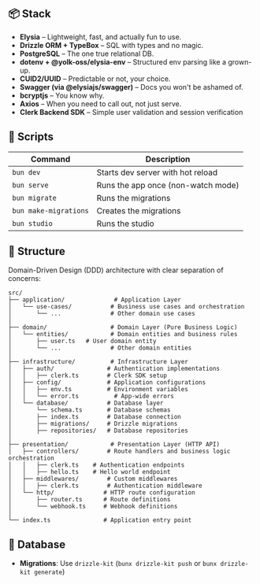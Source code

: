 ## 📦 Stack

* **Elysia** – Lightweight, fast, and actually fun to use.
* **Drizzle ORM + TypeBox** – SQL with types and no magic.
* **PostgreSQL** – The one true relational DB.
* **dotenv + @yolk-oss/elysia-env** – Structured env parsing like a grown-up.
* **CUID2/UUID** – Predictable or not, your choice.
* **Swagger (via @elysiajs/swagger)** – Docs you won't be ashamed of.
* **bcryptjs** – You know why.
* **Axios** – When you need to call out, not just serve.
* **Clerk Backend SDK** – Simple user validation and session verification

## 🚀 Scripts

| Command        | Description                             |
| -------------- | --------------------------------------- |
| `bun dev`   | Starts dev server with hot reload       |
| `bun serve` | Runs the app once (non-watch mode)      |
| `bun migrate` | Runs the migrations      |
| `bun make-migrations` | Creates the migrations
| `bun studio`| Runs the studio      |

## 📂 Structure

Domain-Driven Design (DDD) architecture with clear separation of concerns:

```
src/
├── application/              # Application Layer
│   └── use-cases/           # Business use cases and orchestration
│       └── ...              # Other domain use cases
│
├── domain/                  # Domain Layer (Pure Business Logic)
│   └── entities/            # Domain entities and business rules
│       ├── user.ts   # User domain entity
│       └── ...              # Other domain entities
│
├── infrastructure/          # Infrastructure Layer
│   ├── auth/               # Authentication implementations
│   │   ├── clerk.ts        # Clerk SDK setup
│   ├── config/             # Application configurations
│   │   ├── env.ts          # Environment variables
│   │   └── error.ts          # App-wide errors
│   └── database/           # Database layer
│       └── schema.ts       # Database schemas
│       ├── index.ts        # Database connection
│       ├── migrations/     # Drizzle migrations
│       ├── repositories/   # Database repositories
│
├── presentation/            # Presentation Layer (HTTP API)
│   ├── controllers/        # Route handlers and business logic orchestration
│   │   ├── clerk.ts    # Authentication endpoints
│   │   ├── hello.ts    # Hello world endpoint
│   ├── middlewares/        # Custom middlewares
│   │   ├── clerk.ts        # Authentication middleware
│   └── http/              # HTTP route configuration
│       ├── router.ts      # Route definitions
│       └── webhook.ts     # Webhook definitions
│
└── index.ts               # Application entry point
```

## 💠 Database

* **Migrations**: Use `drizzle-kit` (`bunx drizzle-kit push` or `bunx drizzle-kit generate`)